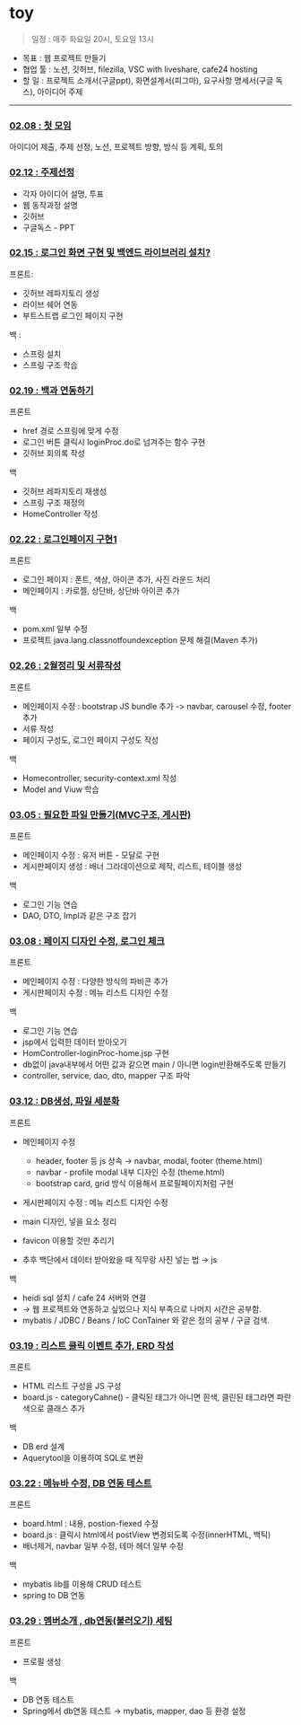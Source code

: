 # toy

> 일정 : 매주 화요일 20시, 토요일 13시

- 목표 : 웹 프로젝트 만들기
- 협업 툴 : 노션, 깃허브, filezilla, VSC with liveshare, cafe24 hosting 
- 할 일 : 프로젝트 소개서(구글ppt), 화면설계서(피그마), 요구사항 명세서(구글 독스), 아이디어 주제

---

### [02.08 : 첫 모임](MOM/20220208.md) 

아이디어 제출, 주제 선정, 노션, 프로젝트 방향, 방식 등 계획, 토의

### [02.12 : 주제선정](MOM/20220212.md)

- 각자 아이디어 설명, 투표
- 웹 동작과정 설명 
- 깃허브 
- 구글독스 - PPT

### [02.15 : 로그인 화면 구현 및 백엔드 라이브러리 설치?](MOM/20220215.md)

프론트:

- 깃허브 레파지토리 생성 
- 라이브 쉐어 연동
- 부트스트랩 로그인 페이지 구현

백 :

- 스프링 설치
- 스프링 구조 학습

### [02.19 : 백과 연동하기](MOM/20220219.md)

프론트

- href 경로 스프링에 맞게 수정
- 로그인 버튼 클릭시 loginProc.do로 넘겨주는 함수 구현
- 깃허브 회의록 작성

백

- 깃허브 레파지토리 재생성
- 스프링 구조 재정의
- HomeController 작성

### [02.22 : 로그인페이지 구현1](MOM/20220222.md)

프론트
- 로그인 페이지 : 폰트, 색상, 아이콘 추가, 사진 라운드 처리
- 메인페이지 : 카로젤, 상단바, 상단바 아이콘 추가

백
- pom.xml 일부 수정
- 프로젝트 java.lang.classnotfoundexception 문제 해결(Maven 추가)

### [02.26 : 2월정리 및 서류작성](MOM/20220226.md)

프론트
- 메인페이지 수정 : bootstrap JS bundle 추가 -> navbar, carousel 수정, footer 추가
- 서류 작성
- 페이지 구성도, 로그인 페이지 구성도 작성

백
- Homecontroller, security-context.xml 작성
- Model and Viuw 학습

### [03.05 : 필요한 파일 만들기(MVC구조, 게시판)](MOM/20220305.md)

프론트

- 메인페이지 수정 : 유저 버튼 - 모달로 구현
- 게시판페이지 생성 : 배너 그라데이션으로 제작, 리스트, 테이블 생성

백

- 로그인 기능 연습
- DAO, DTO, Impl과 같은 구조 잡기

### [03.08 : 페이지 디자인 수정, 로그인 체크](MOM/20220308.md)

프론트

- 메인페이지 수정 : 다양한 방식의 파비콘 추가
- 게시판페이지 수정 : 메뉴 리스트 디자인 수정

백

- 로그인 기능 연습
- jsp에서 입력한 데이터 받아오기
- HomController-loginProc-home.jsp 구현
- db없이 java내부에서 어떤 값과 같으면 main / 아니면 login반환해주도록 만들기
- controller, service, dao, dto, mapper 구조 파악

### [03.12 : DB생성, 파일 세분화](MOM/20220312.md)

프론트

- 메인페이지 수정 
  - header, footer 등 js 상속 → navbar, modal, footer (theme.html)
  - navbar - profile modal 내부 디자인 수정 (theme.html)
  - bootstrap card, grid 방식 이용해서 프로필페이지처럼 구현
- 게시판페이지 수정 : 메뉴 리스트 디자인 수정

- main 디자인, 넣을 요소 정리
- favicon 이용할 것만 추리기
- 추후 백단에서 데이터 받아왔을 때 직무랑 사진 넣는 법 → js

백

- heidi sql 설치 / cafe 24 서버와 연결 
- → 웹 프로젝트와 연동하고 싶었으나 지식 부족으로 나머지 시간은 공부함.
- mybatis / JDBC / Beans / IoC ConTainer 와 같은 정의 공부 / 구글 검색. 

### [03.19 : 리스트 클릭 이벤트 추가, ERD 작성](MOM/20220319.md)

프론트
- HTML 리스트 구성을 JS 구성
- board.js - categoryCahne() - 클릭된 태그가 아니면 흰색, 클린된 태그라면 파란색으로 클래스 추가

백
- DB erd 설계
- Aquerytool을 이용하여 SQL로 변환

### [03.22 : 메뉴바 수정, DB 연동 테스트](MOM/20220322.md)

프론트

- board.html : 내용, postion-fiexed 수정
- board.js : 클릭시 html에서 postView 변경되도록 수정(innerHTML, 백틱)
- 배너제거, navbar 일부 수정, 테마 헤더 일부 수정

백
  - mybatis lib를 이용해 CRUD 테스트
  - spring to DB 연동

### [03.29 : 멤버소개 , db연동(불러오기) 세팅](MOM/20220329.md)

프론트

- 프로필 생성


백
 - DB 연동 테스트
 - Spring에서 db연동 테스트 → mybatis, mapper, dao 등 환경 설정

